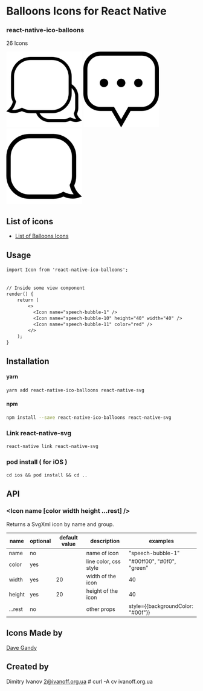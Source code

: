 # Balloons Icons for React Native

### react-native-ico-balloons

26 Icons

<img src="./static/speech-bubble-1.png" alt="speech-bubble-1" width="200" height="200"> <img src="./static/speech-bubble-10.png" alt="speech-bubble-10" width="200" height="200"> <img src="./static/speech-bubble-11.png" alt="speech-bubble-11" width="200" height="200">

## List of icons

- [List of Balloons Icons](http://ico.simpleness.org/pack/balloons)

## Usage

```
import Icon from 'react-native-ico-balloons';


// Inside some view component
render() {
    return (
        <>
          <Icon name="speech-bubble-1" />
          <Icon name="speech-bubble-10" height="40" width="40" />
          <Icon name="speech-bubble-11" color="red" />
        </>
    );
}

```

## Installation

#### yarn

```bash
yarn add react-native-ico-balloons react-native-svg
```

#### npm

```bash
npm install --save react-native-ico-balloons react-native-svg
```

### Link react-native-svg

```bash
react-native link react-native-svg
```

### pod install ( for iOS )

```
cd ios && pod install && cd ..
```

## API

### <Icon name [color width height ...rest] />

Returns a SvgXml icon by name and group.

 name | optional | default value | description | examples
------|----------|---------------|-------------|---------
name | no |  | name of icon | "speech-bubble-1"
color | yes | | line color, css style | "#00ff00", "#0f0", "green"
width | yes | 20 | width of the icon | 40
height | yes | 20 | height of the icon | 40
...rest | no | | other props | style={{backgroundColor: "#00f"}}

## Icons Made by

[Dave Gandy](https://www.flaticon.com/authors/dave-gandy)

## Created by

Dimitry Ivanov <2@ivanoff.org.ua> # curl -A cv ivanoff.org.ua
